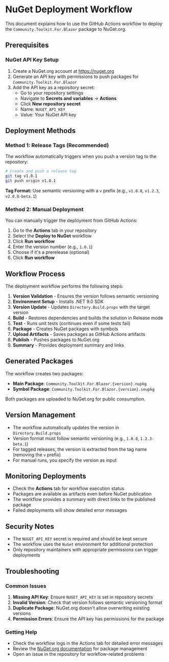 # NuGet Deployment Workflow

This document explains how to use the GitHub Actions workflow to deploy the `Community.Toolkit.For.Blazor` package to NuGet.org.

## Prerequisites

### NuGet API Key Setup

1. Create a NuGet.org account at https://nuget.org
2. Generate an API key with permissions to push packages for `Community.Toolkit.For.Blazor`
3. Add the API key as a repository secret:
   - Go to your repository settings
   - Navigate to **Secrets and variables** → **Actions**
   - Click **New repository secret**
   - Name: `NUGET_API_KEY`
   - Value: Your NuGet API key

## Deployment Methods

### Method 1: Release Tags (Recommended)

The workflow automatically triggers when you push a version tag to the repository:

```bash
# Create and push a release tag
git tag v1.0.1
git push origin v1.0.1
```

**Tag Format:** Use semantic versioning with a `v` prefix (e.g., `v1.0.0`, `v1.2.3`, `v2.0.0-beta.1`)

### Method 2: Manual Deployment

You can manually trigger the deployment from GitHub Actions:

1. Go to the **Actions** tab in your repository
2. Select the **Deploy to NuGet** workflow
3. Click **Run workflow**
4. Enter the version number (e.g., `1.0.1`)
5. Choose if it's a prerelease (optional)
6. Click **Run workflow**

## Workflow Process

The deployment workflow performs the following steps:

1. **Version Validation** - Ensures the version follows semantic versioning
2. **Environment Setup** - Installs .NET 9.0 SDK
3. **Version Update** - Updates `Directory.Build.props` with the target version
4. **Build** - Restores dependencies and builds the solution in Release mode
5. **Test** - Runs unit tests (continues even if some tests fail)
6. **Package** - Creates NuGet packages with symbols
7. **Upload Artifacts** - Saves packages as GitHub Actions artifacts
8. **Publish** - Pushes packages to NuGet.org
9. **Summary** - Provides deployment summary and links

## Generated Packages

The workflow creates two packages:

- **Main Package**: `Community.Toolkit.For.Blazor.{version}.nupkg`
- **Symbol Package**: `Community.Toolkit.For.Blazor.{version}.snupkg`

Both packages are uploaded to NuGet.org for public consumption.

## Version Management

- The workflow automatically updates the version in `Directory.Build.props`
- Version format must follow semantic versioning (e.g., `1.0.0`, `1.2.3-beta.1`)
- For tagged releases, the version is extracted from the tag name (removing the `v` prefix)
- For manual runs, you specify the version as input

## Monitoring Deployments

- Check the **Actions** tab for workflow execution status
- Packages are available as artifacts even before NuGet publication
- The workflow provides a summary with direct links to the published package
- Failed deployments will show detailed error messages

## Security Notes

- The `NUGET_API_KEY` secret is required and should be kept secure
- The workflow uses the `NuGet` environment for additional protection
- Only repository maintainers with appropriate permissions can trigger deployments

## Troubleshooting

### Common Issues

1. **Missing API Key**: Ensure `NUGET_API_KEY` is set in repository secrets
2. **Invalid Version**: Check that version follows semantic versioning format
3. **Duplicate Package**: NuGet.org doesn't allow overwriting existing versions
4. **Permission Errors**: Ensure the API key has permissions for the package

### Getting Help

- Check the workflow logs in the Actions tab for detailed error messages
- Review the [NuGet.org documentation](https://docs.microsoft.com/en-us/nuget/) for package management
- Open an issue in the repository for workflow-related problems